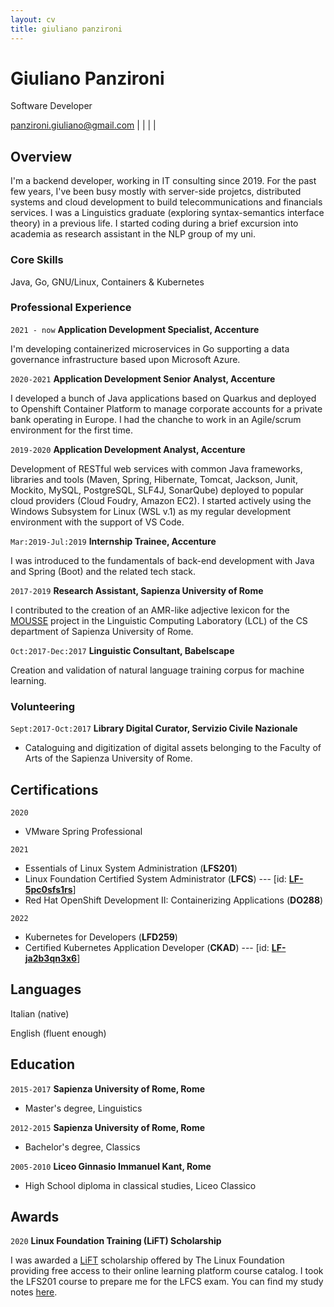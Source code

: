 ```yaml
---
layout: cv
title: giuliano panzironi
---
```

# Giuliano Panzironi
Software Developer

<div id="webaddress">
<a href="mailto:panzironi.giuliano@gmail.com">panzironi.giuliano@gmail.com</a>
| <a href="https://github.com/giulianopz" class="fab fa-github"></a>
| <a href="https://www.linkedin.com/in/giuliano-panzironi/" class="fab fa-linkedin"></a>
| <a href="https://twitter.com/giulianopz" class="fab fa-twitter"></a>
| <a href="https://hachyderm.io/web/@giulianopz" class="fab fa-mastodon"></a>
</div>

## Overview

I'm a backend developer, working in IT consulting since 2019. For the past few years, I've been busy mostly with server-side projetcs, distributed systems and cloud development to build telecommunications and financials services. I was a Linguistics graduate (exploring syntax-semantics interface theory) in a previous life. I started coding during a brief excursion into academia as research assistant in the NLP group of my uni.

### Core Skills

Java, Go, GNU/Linux, Containers & Kubernetes

### Professional Experience

`2021 - now`
__Application Development Specialist, Accenture__

I'm developing containerized microservices in Go supporting a data governance infrastructure based upon Microsoft Azure.

`2020-2021`
__Application Development Senior Analyst, Accenture__

I developed a bunch of Java applications based on Quarkus and deployed to Openshift Container Platform to manage corporate accounts for a private bank operating in Europe. I had the chanche to work in an Agile/scrum environment for the first time.

`2019-2020`
__Application Development Analyst, Accenture__

Development of RESTful web services with common Java frameworks, libraries and tools (Maven, Spring, Hibernate, Tomcat, Jackson, Junit, Mockito, MySQL, PostgreSQL, SLF4J, SonarQube) deployed to popular cloud providers (Cloud Foudry, Amazon EC2). I started actively using the Windows Subsystem for Linux (WSL v.1) as my regular development environment with the support of VS Code.

`Mar:2019-Jul:2019`
__Internship Trainee, Accenture__

I was introduced to the fundamentals of back-end development with Java and Spring (Boot) and the related tech stack.

`2017-2019`
__Research Assistant, Sapienza University of Rome__

I contributed to the creation of an AMR-like adjective lexicon for the [MOUSSE](http://mousse-project.org/) project in the Linguistic Computing Laboratory (LCL) of the CS department of Sapienza University of Rome.

`Oct:2017-Dec:2017`
__Linguistic Consultant, Babelscape__

Creation and validation of natural language training corpus for machine learning.

### Volunteering

`Sept:2017-Oct:2017`
__Library Digital Curator, Servizio Civile Nazionale__

- Cataloguing and digitization of digital assets belonging to the Faculty of Arts of the Sapienza University of Rome.

## Certifications

`2020`

- VMware Spring Professional

`2021`

- Essentials of Linux System Administration (**LFS201**)
- Linux Foundation Certified System Administrator (**LFCS**) --- [id: [**LF-5pc0sfs1rs**](https://training.linuxfoundation.org/certification/verify/)]
- Red Hat OpenShift Development II: Containerizing Applications (**DO288**)

`2022`

- Kubernetes for Developers (**LFD259**)
- Certified Kubernetes Application Developer (**CKAD**) --- [id: [**LF-ja2b3qn3x6**](https://training.linuxfoundation.org/certification/verify/)]

## Languages

Italian (native)

English (fluent enough)

## Education

`2015-2017`
__Sapienza University of Rome, Rome__

- Master's degree, Linguistics

`2012-2015`
__Sapienza University of Rome, Rome__

- Bachelor's degree, Classics

`2005-2010`
__Liceo Ginnasio Immanuel Kant, Rome__

- High School diploma in classical studies, Liceo Classico

## Awards

`2020` 
__Linux Foundation Training (LiFT) Scholarship__ 

I was awarded a [LiFT](https://www.linuxfoundation.org/about/lift-scholarships) scholarship offered by The Linux Foundation providing free access to their online learning platform course catalog. I took the LFS201 course to prepare me for the LFCS exam. You can find my study notes [here](https://github.com/giulianopz/lfcs).

<br><br>

<!-- thanks, Eliseo Papa: https://elipapa.github.io/markdown-cv/ -->

<!-- ### Footer 
Last updated: 19 November 2022 -->
